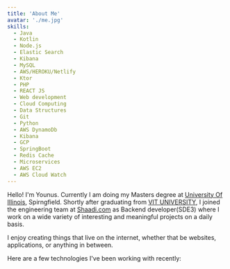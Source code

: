 ```yaml
---
title: 'About Me'
avatar: './me.jpg'
skills:
  - Java
  - Kotlin
  - Node.js
  - Elastic Search
  - Kibana
  - MySQL
  - AWS/HEROKU/Netlify
  - Ktor
  - PHP
  - REACT JS
  - Web development
  - Cloud Computing
  - Data Structures
  - Git
  - Python
  - AWS DynamoDb
  - Kibana
  - GCP
  - SpringBoot
  - Redis Cache
  - Microservices
  - AWS EC2
  - AWS Cloud Watch
---
```


Hello! I'm Younus. Currently I am doing my Masters degree at [University Of Illinois](https://www.uis.edu/), Spirngfield. Shortly after graduating from [VIT UNIVERSITY](https://vitap.ac.in/), I joined the engineering team at [Shaadi.com](https://shaadi.com/) as Backend developer(SDE3) where I work on a wide variety of interesting and meaningful projects on a daily basis.

I enjoy creating things that live on the internet, whether that be websites, applications, or anything in between.

Here are a few technologies I've been working with recently:
